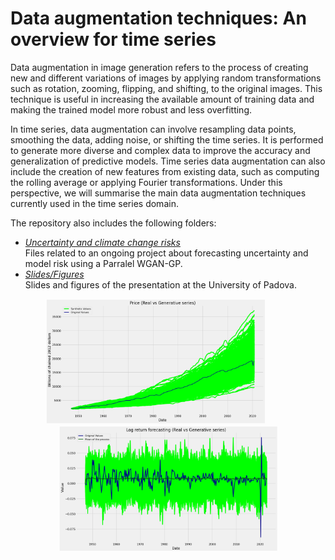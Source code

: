 # Data augmentation techniques: An overview for time series
Data augmentation in image generation refers to the process of creating new and different variations of images by applying random transformations such as rotation, zooming, flipping, and shifting, to the original images. This technique is useful in increasing the available amount of training data and making the trained model more robust and less overfitting.

In time series, data augmentation can involve resampling data points, smoothing the data, adding noise, or shifting the time series. It is performed to generate more diverse and complex data to improve the accuracy and generalization of predictive models. Time series data augmentation can also include the creation of new features from existing data, such as computing the rolling average or applying Fourier transformations. Under this perspective, we will summarise the main data augmentation techniques currently used in the time series domain.

The repository also includes the following folders:
* *[Uncertainty and climate change risks](https://github.com/GianVriz/ELIU-presentation/tree/main/Uncertainty%20and%20climate%20change%20risks)* \
  Files related to an ongoing project about forecasting uncertainty and model risk using a Parralel WGAN-GP.
* *[Slides/Figures](https://github.com/GianVriz/ELIU-presentation/tree/main/Slides)* \
   Slides and figures of the presentation at the University of Padova.
   
 <p align="center">
 <img src="https://github.com/GianVriz/ELIU-presentation/blob/main/Slides/Figures/time%20series.png" alt="drawing" width="350" height="200"/> 
  &nbsp;&nbsp;&nbsp;&nbsp; &nbsp;&nbsp;&nbsp;&nbsp;
 <img src="https://github.com/GianVriz/ELIU-presentation/blob/main/Slides/Figures/log-returns.png" alt="drawing" width="350" height="200"/> 
<p>
